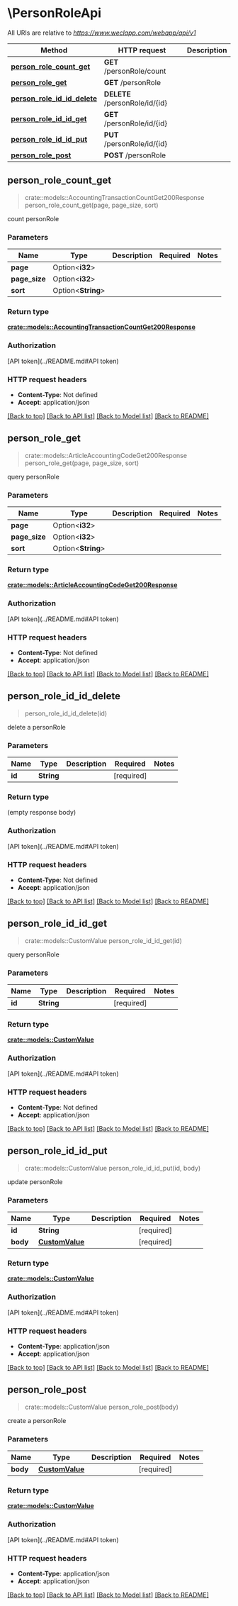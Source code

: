 # \PersonRoleApi

All URIs are relative to *https://www.weclapp.com/webapp/api/v1*

Method | HTTP request | Description
------------- | ------------- | -------------
[**person_role_count_get**](PersonRoleApi.md#person_role_count_get) | **GET** /personRole/count | 
[**person_role_get**](PersonRoleApi.md#person_role_get) | **GET** /personRole | 
[**person_role_id_id_delete**](PersonRoleApi.md#person_role_id_id_delete) | **DELETE** /personRole/id/{id} | 
[**person_role_id_id_get**](PersonRoleApi.md#person_role_id_id_get) | **GET** /personRole/id/{id} | 
[**person_role_id_id_put**](PersonRoleApi.md#person_role_id_id_put) | **PUT** /personRole/id/{id} | 
[**person_role_post**](PersonRoleApi.md#person_role_post) | **POST** /personRole | 



## person_role_count_get

> crate::models::AccountingTransactionCountGet200Response person_role_count_get(page, page_size, sort)


count personRole

### Parameters


Name | Type | Description  | Required | Notes
------------- | ------------- | ------------- | ------------- | -------------
**page** | Option<**i32**> |  |  |
**page_size** | Option<**i32**> |  |  |
**sort** | Option<**String**> |  |  |

### Return type

[**crate::models::AccountingTransactionCountGet200Response**](_accountingTransaction_count_get_200_response.md)

### Authorization

[API token](../README.md#API token)

### HTTP request headers

- **Content-Type**: Not defined
- **Accept**: application/json

[[Back to top]](#) [[Back to API list]](../README.md#documentation-for-api-endpoints) [[Back to Model list]](../README.md#documentation-for-models) [[Back to README]](../README.md)


## person_role_get

> crate::models::ArticleAccountingCodeGet200Response person_role_get(page, page_size, sort)


query personRole

### Parameters


Name | Type | Description  | Required | Notes
------------- | ------------- | ------------- | ------------- | -------------
**page** | Option<**i32**> |  |  |
**page_size** | Option<**i32**> |  |  |
**sort** | Option<**String**> |  |  |

### Return type

[**crate::models::ArticleAccountingCodeGet200Response**](_articleAccountingCode_get_200_response.md)

### Authorization

[API token](../README.md#API token)

### HTTP request headers

- **Content-Type**: Not defined
- **Accept**: application/json

[[Back to top]](#) [[Back to API list]](../README.md#documentation-for-api-endpoints) [[Back to Model list]](../README.md#documentation-for-models) [[Back to README]](../README.md)


## person_role_id_id_delete

> person_role_id_id_delete(id)


delete a personRole

### Parameters


Name | Type | Description  | Required | Notes
------------- | ------------- | ------------- | ------------- | -------------
**id** | **String** |  | [required] |

### Return type

 (empty response body)

### Authorization

[API token](../README.md#API token)

### HTTP request headers

- **Content-Type**: Not defined
- **Accept**: application/json

[[Back to top]](#) [[Back to API list]](../README.md#documentation-for-api-endpoints) [[Back to Model list]](../README.md#documentation-for-models) [[Back to README]](../README.md)


## person_role_id_id_get

> crate::models::CustomValue person_role_id_id_get(id)


query personRole

### Parameters


Name | Type | Description  | Required | Notes
------------- | ------------- | ------------- | ------------- | -------------
**id** | **String** |  | [required] |

### Return type

[**crate::models::CustomValue**](customValue.md)

### Authorization

[API token](../README.md#API token)

### HTTP request headers

- **Content-Type**: Not defined
- **Accept**: application/json

[[Back to top]](#) [[Back to API list]](../README.md#documentation-for-api-endpoints) [[Back to Model list]](../README.md#documentation-for-models) [[Back to README]](../README.md)


## person_role_id_id_put

> crate::models::CustomValue person_role_id_id_put(id, body)


update personRole

### Parameters


Name | Type | Description  | Required | Notes
------------- | ------------- | ------------- | ------------- | -------------
**id** | **String** |  | [required] |
**body** | [**CustomValue**](CustomValue.md) |  | [required] |

### Return type

[**crate::models::CustomValue**](customValue.md)

### Authorization

[API token](../README.md#API token)

### HTTP request headers

- **Content-Type**: application/json
- **Accept**: application/json

[[Back to top]](#) [[Back to API list]](../README.md#documentation-for-api-endpoints) [[Back to Model list]](../README.md#documentation-for-models) [[Back to README]](../README.md)


## person_role_post

> crate::models::CustomValue person_role_post(body)


create a personRole

### Parameters


Name | Type | Description  | Required | Notes
------------- | ------------- | ------------- | ------------- | -------------
**body** | [**CustomValue**](CustomValue.md) |  | [required] |

### Return type

[**crate::models::CustomValue**](customValue.md)

### Authorization

[API token](../README.md#API token)

### HTTP request headers

- **Content-Type**: application/json
- **Accept**: application/json

[[Back to top]](#) [[Back to API list]](../README.md#documentation-for-api-endpoints) [[Back to Model list]](../README.md#documentation-for-models) [[Back to README]](../README.md)

